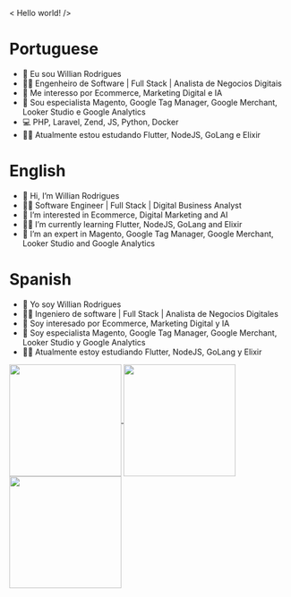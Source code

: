 < Hello world! />

# Portuguese
- 👋 Eu sou Willian Rodrigues
- 👨‍🎓 Engenheiro de Software | Full Stack | Analista de Negocios Digitais
- 👀 Me interesso por Ecommerce, Marketing Digital e IA
- 🥷 Sou especialista Magento, Google Tag Manager, Google Merchant, Looker Studio e Google Analytics
- 💻 PHP, Laravel, Zend, JS, Python, Docker
- 🧑‍💻 Atualmente estou estudando Flutter, NodeJS, GoLang e Elixir

# English
- 👋 Hi, I’m Willian Rodrigues
- 👨‍🎓 Software Engineer | Full Stack | Digital Business Analyst
- 👀 I’m interested in Ecommerce, Digital Marketing and AI
- 🧑‍💻 I’m currently learning Flutter, NodeJS, GoLang and Elixir
- 🥷 I’m an expert in Magento, Google Tag Manager, Google Merchant, Looker Studio and Google Analytics

# Spanish
- 👋 Yo soy Willian Rodrigues
- 👨‍🎓 Ingeniero de software | Full Stack | Analista de Negocios Digitales
- 👀 Soy interesado por Ecommerce, Marketing Digital y IA
- 🥷 Soy especialista Magento, Google Tag Manager, Google Merchant, Looker Studio y Google Analytics
- 🧑‍💻 Atualmente estoy estudiando Flutter, NodeJS, GoLang y Elixir

<div>
  <a href="https://github.com/willian-hf-rodrigues">
    <img height=200 align="center" src="https://github-readme-stats.vercel.app/api/top-langs/?username=willian-hf-rodrigues&layout=compact&langs_count=10&theme=dark&count_private=true"/>
  </a>
  <a href="https://github.com/willian-hf-rodrigues">
    <img height=200 align="center" src="https://github-readme-stats.vercel.app/api?username=willian-hf-rodrigues&show_icons=true&theme=dark&include_all_commits=true&count_private=true"/>
  </a>
</div>

<div>
  <a href="https://github.com/willian-hf-rodrigues">
    <img height=200 align="center" src="https://github-readme-stats.vercel.app/api/wakatime?username=@iamwillian_rodrigues"/>
  </a>
</div>

